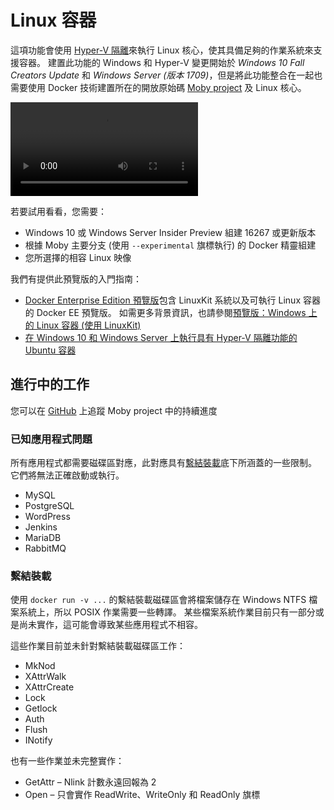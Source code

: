 # <a name="linux-containers"></a>Linux 容器

這項功能會使用 [Hyper-V 隔離](../manage-containers/hyperv-container.md)來執行 Linux 核心，使其具備足夠的作業系統來支援容器。 建置此功能的 Windows 和 Hyper-V 變更開始於 _Windows 10 Fall Creators Update_ 和 _Windows Server (版本 1709)_，但是將此功能整合在一起也需要使用 Docker 技術建置所在的開放原始碼 [Moby project](https://www.github.com/moby/moby) 及 Linux 核心。 

![Linux 容器預覽影片](https://sec.ch9.ms/ch9/1e5a/08ff93f2-987e-4f8d-8036-2570dcac1e5a/LinuxContainer.mp4)

若要試用看看，您需要：

- Windows 10 或 Windows Server Insider Preview 組建 16267 或更新版本
- 根據 Moby 主要分支 (使用 `--experimental` 旗標執行) 的 Docker 精靈組建
- 您所選擇的相容 Linux 映像

我們有提供此預覽版的入門指南：

- [Docker Enterprise Edition 預覽版](https://blog.docker.com/2017/09/docker-windows-server-1709/)包含 LinuxKit 系統以及可執行 Linux 容器的 Docker EE 預覽版。 如需更多背景資訊，也請參閱[預覽版：Windows 上的 Linux 容器 (使用 LinuxKit)](https://go.microsoft.com/fwlink/?linkid=857061)
- [在 Windows 10 和 Windows Server 上執行具有 Hyper-V 隔離功能的 Ubuntu 容器](https://go.microsoft.com/fwlink/?linkid=857067)


## <a name="work-in-progress"></a>進行中的工作

您可以在 [GitHub](https://github.com/moby/moby/issues/33850) 上追蹤 Moby project 中的持續進度


### <a name="known-app-issues"></a>已知應用程式問題

所有應用程式都需要磁碟區對應，此對應具有[繫結裝載](#Bind-mounts)底下所涵蓋的一些限制。 它們將無法正確啟動或執行。

- MySQL
- PostgreSQL
- WordPress
- Jenkins
- MariaDB
- RabbitMQ


### <a name="bind-mounts"></a>繫結裝載

使用 `docker run -v ...` 的繫結裝載磁碟區會將檔案儲存在 Windows NTFS 檔案系統上，所以 POSIX 作業需要一些轉譯。 某些檔案系統作業目前只有一部分或是尚未實作，這可能會導致某些應用程式不相容。

這些作業目前並未針對繫結裝載磁碟區工作：

- MkNod
- XAttrWalk
- XAttrCreate
- Lock
- Getlock
- Auth
- Flush
- INotify

也有一些作業並未完整實作：

- GetAttr – Nlink 計數永遠回報為 2
- Open – 只會實作 ReadWrite、WriteOnly 和 ReadOnly 旗標
